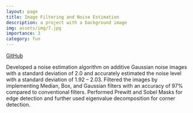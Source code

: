```yaml
---
layout: page
title: Image Filtering and Noise Estimation
description: a project with a background image
img: assets/img/7.jpg
importance: 3
category: fun
---
```


<a href="https://github.com/yashmewada9618/Image-Filtering-and-Noise-Estimation">GitHub</a>

Developed a noise estimation algorithm on additive Gaussian noise images with a standard deviation of 2.0 and accurately estimated the noise level with a standard deviation of 1.92 – 2.03. Filtered the images by implementing Median, Box, and Gaussian filters with an accuracy of 97% compared to conventional filters. Performed Prewitt and Sobel Masks for edge detection and further used eigenvalue decomposition for corner detection.